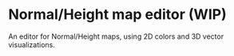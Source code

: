 # Normal/Height map editor (WIP)
An editor for Normal/Height maps, using 2D colors and 3D vector visualizations.
